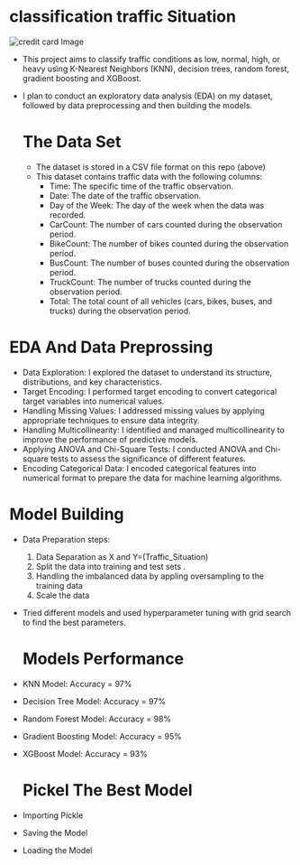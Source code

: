 # classification traffic Situation
  ![credit card Image](https://github.com/germeengehad/classify-traffic-conditions/blob/main/download.png)

- This project aims to classify traffic conditions as low, normal, high, or heavy using K-Nearest Neighbors (KNN), decision trees, random forest, gradient boosting and XGBoost.
- I plan to conduct an exploratory data analysis (EDA) on my dataset, followed by data preprocessing and then building the models.
  
  # The Data Set
  - The dataset is stored in a CSV file format on this repo (above)
  - This dataset contains traffic data with the following columns:
    - Time: The specific time of the traffic observation.
    - Date: The date of the traffic observation.
    - Day of the Week: The day of the week when the data was recorded.
    - CarCount: The number of cars counted during the observation period.
    - BikeCount: The number of bikes counted during the observation period.
    - BusCount: The number of buses counted during the observation period.
    - TruckCount: The number of trucks counted during the observation period.
    - Total: The total count of all vehicles (cars, bikes, buses, and trucks) during the observation period.

# EDA And Data Preprossing
- Data Exploration: I explored the dataset to understand its structure, distributions, and key characteristics.
- Target Encoding: I performed target encoding to convert categorical target variables into numerical values.
- Handling Missing Values: I addressed missing values by applying appropriate techniques to ensure data integrity.
- Handling Multicollinearity: I identified and managed multicollinearity to improve the performance of predictive models.
- Applying ANOVA and Chi-Square Tests: I conducted ANOVA and Chi-square tests to assess the significance of different features.
- Encoding Categorical Data: I encoded categorical features into numerical format to prepare the data for machine learning algorithms.

# Model Building
- Data Preparation steps:
  1)  Data Separation as X and Y=(Traffic_Situation)
  2)  Split the data into training and test sets .
  3)  Handling the imbalanced data by appling oversampling to the training data
  4)  Scale the data
- Tried different models and used hyperparameter tuning with grid search to find the best parameters.

  # Models Performance 
- KNN Model: Accuracy = 97%
- Decision Tree Model: Accuracy = 97%
- Random Forest Model: Accuracy = 98%
- Gradient Boosting Model: Accuracy = 95%
- XGBoost Model: Accuracy = 93%

  # Pickel The Best Model
- Importing Pickle
- Saving the Model
- Loading the Model


  
      

